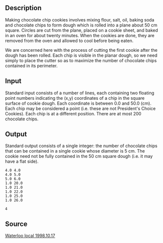 <h2>Description</h2><p>Making chocolate chip cookies involves mixing flour, salt, oil, baking soda and chocolate chips to form dough which is rolled into a plane about 50 cm square. Circles are cut from the plane, placed on a cookie sheet, and baked in an oven for about twenty minutes. When the cookies are done, they are removed from the oven and allowed to cool before being eaten. 
</p>We are concerned here with the process of cutting the first cookie after the dough has been rolled. Each chip is visible in the planar dough, so we need simply to place the cutter so as to maximize the number of chocolate chips contained in its perimeter. <h2>Input</h2><p>Standard input consists of a number of lines, each containing two floating point numbers indicating the (x,y) coordinates of a chip in the square surface of cookie dough. Each coordinate is between 0.0 and 50.0 (cm). Each chip may be considered a point (i.e. these are not President's Choice Cookies). Each chip is at a different position. There are at most 200 chocolate chips. </p><h2>Output</h2><p>Standard output consists of a single integer: the number of chocolate chips that can be contained in a single cookie whose diameter is 5 cm. The cookie need not be fully contained in the 50 cm square dough (i.e. it may have a flat side). </p><pre><code class="language-input1">4.0 4.0
4.0 5.0
5.0 6.0
1.0 20.0
1.0 21.0
1.0 22.0
1.0 25.0
1.0 26.0
</code></pre><pre><code class="language-output1">4
</code></pre><h2>Source</h2><a href="searchproblem?field=source&amp;key=Waterloo+local+1998.10.17">Waterloo local 1998.10.17</a>